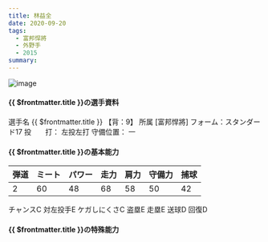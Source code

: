 ```yaml
---
title: 林益全
date: 2020-09-20
tags:
  - 富邦悍將
  - 外野手
  - 2015
summary: 
---
```

![image](https://pbs.twimg.com/media/EgQqAqSUYAEbqa8?format=jpg&name=large)

#### {{ $frontmatter.title }}の選手資料
選手名 {{ $frontmatter.title }}
【背：9】
所属 [富邦悍將]
フォーム：スタンダード17
投　　打： 左投左打
守備位置： 一


#### {{ $frontmatter.title }}の基本能力
| 弾道 | ミート| パワー |	走力 | 肩力 |	守備力 | 捕球 |
|-----|------|-------|-----|------|-------| ----|
| 2   | 60   |  48   |  68 |  58  |50     |42   |

チャンスC
対左投手E 
ケガしにくさC
盗塁E
走塁E
送球D
回復D
#### {{ $frontmatter.title }}の特殊能力

